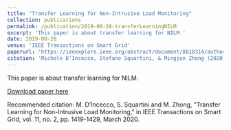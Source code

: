 ```yaml
---
title: "Transfer Learning for Non-Intrusive Load Monitoring"
collection: publications
permalink: /publication/2019-08-28-transferLearningNILM
excerpt: 'This paper is about transfer learning for NILM.'
date: 2019-08-28
venue: 'IEEE Transactions on Smart Grid'
paperurl: 'https://ieeexplore.ieee.org/abstract/document/8818314/authors#authors'
citation: 'Michele D’Incecco, Stefano Squartini, & Mingjun Zhong (2020). &quot;Transfer Learning for Non-Intrusive Load Monitoring.&quot; <i>IEEE Transactions on Smart Grid</i>. vol. 11, no. 2, pp. 1419-1429, March 2020'
---
```

This paper is about transfer learning for NILM.

[Download paper here](https://ieeexplore.ieee.org/abstract/document/8818314/authors#authors)

Recommended citation: M. D’Incecco, S. Squartini and M. Zhong, "Transfer Learning for Non-Intrusive Load Monitoring," in IEEE Transactions on Smart Grid, vol. 11, no. 2, pp. 1419-1429, March 2020.
